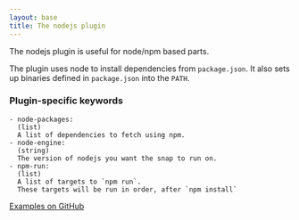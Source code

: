 ```yaml
---
layout: base
title: The nodejs plugin
---
```


The nodejs plugin is useful for node/npm based parts.

The plugin uses node to install dependencies from `package.json`. It
also sets up binaries defined in `package.json` into the `PATH`.

### Plugin-specific keywords

    - node-packages:
      (list)
      A list of dependencies to fetch using npm.
    - node-engine:
      (string)
      The version of nodejs you want the snap to run on.
    - npm-run:
      (list)
      A list of targets to `npm run`.
      These targets will be run in order, after `npm install`

[Examples on GitHub](https://github.com/search?o=desc&q=filename%3Asnapcraft.yaml+%22plugin%3A+nodejs%22+&s=indexed&type=Code&utf8=%E2%9C%93)
